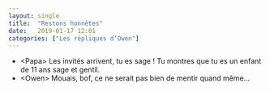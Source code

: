 ```yaml
---
layout: single
title:  "Restons honnêtes"
date:   2019-01-17 12:01
categories: ["Les répliques d’Owen"]
---
```


-   \<Papa\> Les invités arrivent, tu es sage ! Tu montres que tu es un enfant de 11 ans sage et gentil.
-   \<Owen\> Mouais, bof, ce ne serait pas bien de mentir quand même…

